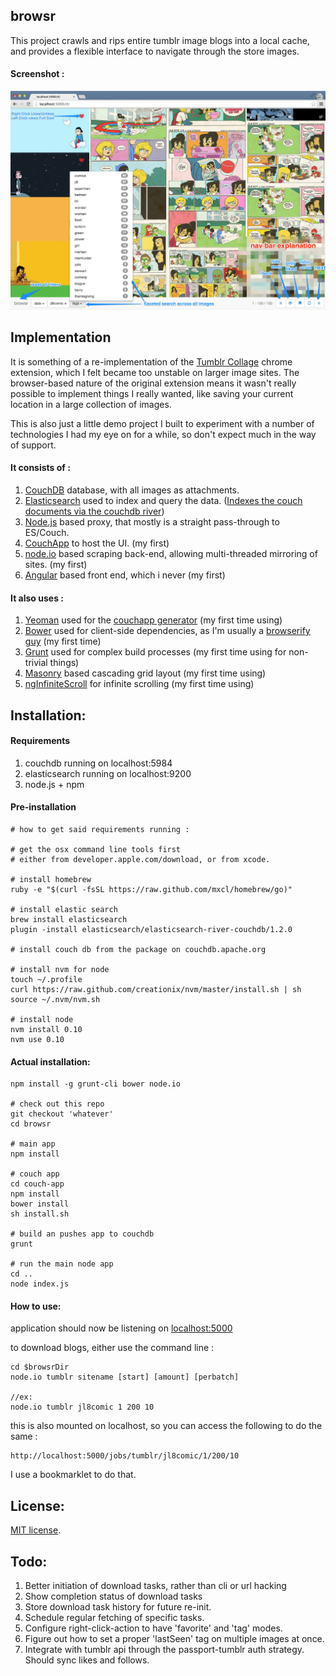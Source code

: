 browsr
------

This project crawls and rips entire tumblr image blogs into a local
cache, and provides a flexible interface to navigate through the
store images.

#### Screenshot : 
![example](/example.jpg)


Implementation
--------------

It is something of a re-implementation
of the [Tumblr Collage](https://chrome.google.com/webstore/detail/tumblr-collage/fmfgcipfpihnkblbbemdagfdhjjeilli)
chrome extension, which I felt became too unstable on larger image sites. The browser-based
nature of the original extension means it wasn't really possible to implement things I really
wanted, like saving your current location in a large collection of images.

This is also just a little demo project I built to experiment with a number of
technologies I had my eye on for a while, so don't expect much in the way of support.


#### It consists of :

1. [CouchDB](http://couchdb.apache.org) database, with all images as attachments.
1. [Elasticsearch](http://elasticsearch.org) used to index and query the data. ([Indexes the couch documents via the couchdb river](http://daemon.co.za/2012/05/elasticsearch-5-minutes/))
1. [Node.js](http://nodejs.org) based proxy, that mostly is a straight pass-through to ES/Couch.
1. [CouchApp](http://couchapp.org) to host the UI. (my first)
1. [node.io](http://node.io) based scraping back-end, allowing multi-threaded mirroring of sites. (my first)
1. [Angular](http://angularjs.org) based front end, which i never (my first)

#### It also uses : 

1. [Yeoman](http://yeoman.io) used for the [couchapp generator](https://github.com/garbados/generator-couchapp) (my first time using)
1. [Bower](http://bower.io) used for client-side dependencies, as I'm usually a [browserify guy](http://vertice.github.io/browserify-slides/#/title) (my first time)
1. [Grunt](http://gruntjs.com) used for complex build processes (my first time using for non-trivial things)
1. [Masonry](http://masonry.desandro.com/) based cascading grid layout (my first time using)
1. [ngInfiniteScroll](http://binarymuse.github.io/ngInfiniteScroll/) for infinite scrolling (my first time using)


Installation:
-------------

#### Requirements


1. couchdb running on localhost:5984
1. elasticsearch running on localhost:9200
1. node.js + npm


#### Pre-installation

    # how to get said requirements running : 

    # get the osx command line tools first
    # either from developer.apple.com/download, or from xcode.

    # install homebrew
    ruby -e "$(curl -fsSL https://raw.github.com/mxcl/homebrew/go)"

    # install elastic search
    brew install elasticsearch
    plugin -install elasticsearch/elasticsearch-river-couchdb/1.2.0

    # install couch db from the package on couchdb.apache.org

    # install nvm for node
    touch ~/.profile
    curl https://raw.github.com/creationix/nvm/master/install.sh | sh
    source ~/.nvm/nvm.sh

    # install node
    nvm install 0.10
    nvm use 0.10
   

#### Actual installation:

    npm install -g grunt-cli bower node.io

    # check out this repo
    git checkout 'whatever'
    cd browsr

    # main app
    npm install

    # couch app
    cd couch-app
    npm install
    bower install
    sh install.sh

    # build an pushes app to couchdb
    grunt

    # run the main node app
    cd ..
    node index.js


#### How to use:

application should now be listening on [localhost:5000](http://localhost:5000)

to download blogs, either use the command line :

    cd $browsrDir
    node.io tumblr sitename [start] [amount] [perbatch]

    //ex:
    node.io tumblr jl8comic 1 200 10

this is also mounted on localhost, so you can access the following to do the same :

    http://localhost:5000/jobs/tumblr/jl8comic/1/200/10

I use a bookmarklet to do that.


License:
--------

[MIT license](/LICENSE).


Todo:
-----

1. Better initiation of download tasks, rather than cli or url hacking
1. Show completion status of download tasks
1. Store download task history for future re-init.
1. Schedule regular fetching of specific tasks.
1. Configure right-click-action to have 'favorite' and 'tag' modes.
1. Figure out how to set a proper 'lastSeen' tag on multiple images at once.
1. Integrate with tumblr api through the passport-tumblr auth strategy. Should sync likes and follows.

